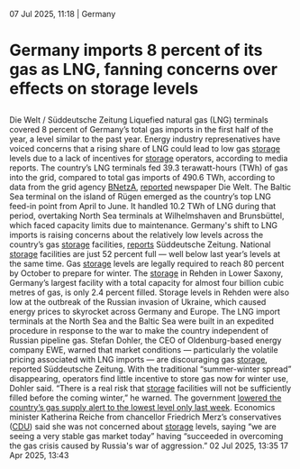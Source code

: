 07 Jul 2025, 11:18
| 
Germany
# Germany imports 8 percent of its gas as LNG, fanning concerns over effects on storage levels 
## 
Die Welt / Süddeutsche Zeitung
Liquefied natural gas (LNG) terminals covered 8 percent of Germany’s total gas imports in the first half of the year, a level similar to the past year. Energy industry represenatives have voiced concerns that a rising share of LNG could lead to low gas [storage](https://www.cleanenergywire.org/glossary/letter_s#storage) levels due to a lack of incentives for [storage](https://www.cleanenergywire.org/glossary/letter_s#storage) operators, according to media reports.
The country’s LNG terminals fed 39.3 terawatt-hours (TWh) of gas into the grid, compared to total gas imports of 490.6 TWh, according to data from the grid agency [BNetzA](https://www.cleanenergywire.org/experts/federal-network-agency-electricity-gas-telecommunications-post-and-railway-0), [reported](https://www.welt.de/regionales/hamburg/article256355274/energie-lng-terminals-decken-jetzt-8-prozent-der-gasimporte-ab.html) newspaper Die Welt. The Baltic Sea terminal on the island of Rügen emerged as the country’s top LNG feed-in point from April to June. It handled 10.2 TWh of LNG during that period, overtaking North Sea terminals at Wilhelmshaven and Brunsbüttel, which faced capacity limits due to maintenance.
Germany's shift to LNG imports is raising concerns about the relatively low levels across the country’s gas [storage](https://www.cleanenergywire.org/glossary/letter_s#storage) facilities, [reports](https://www.sueddeutsche.de/wirtschaft/gasspeicher-fuellstand-marktentwicklung-li.3280269?reduced=true) Süddeutsche Zeitung. National [storage](https://www.cleanenergywire.org/glossary/letter_s#storage) facilities are just 52 percent full — well below last year’s levels at the same time. Gas [storage](https://www.cleanenergywire.org/glossary/letter_s#storage) levels are legally required to reach 80 percent by October to prepare for winter.
The [storage](https://www.cleanenergywire.org/glossary/letter_s#storage) in Rehden in Lower Saxony, Germany’s largest facility with a total capacity for almost four billion cubic metres of gas, is only 2.4 percent filled. Storage levels in Rehden were also low at the outbreak of the Russian invasion of Ukraine, which caused energy prices to skyrocket across Germany and Europe. The LNG import terminals at the North Sea and the Baltic Sea were built in an expedited procedure in response to the war to make the country independent of Russian pipeline gas. 
Stefan Dohler, the CEO of Oldenburg-based energy company EWE, warned that market conditions — particularly the volatile pricing associated with LNG imports — are discouraging gas [storage](https://www.cleanenergywire.org/glossary/letter_s#storage), reported Süddeutsche Zeitung. With the traditional “summer-winter spread” disappearing, operators find little incentive to store gas now for winter use, Dohler said. “There is a real risk that [storage](https://www.cleanenergywire.org/glossary/letter_s#storage) facilities will not be sufficiently filled before the coming winter,” he warned.
The government [lowered the country’s gas supply alert to the lowest level only last week](https://www.cleanenergywire.org/news/germany-sets-gas-supply-alert-lowest-level-market-overcomes-turmoil-russias-war). Economics minister Katherina Reiche from chancellor Friedrich Merz’s conservatives ([CDU](https://www.cleanenergywire.org/experts/cdu-christian-democratic-union)) said she was not concerned about [storage](https://www.cleanenergywire.org/glossary/letter_s#storage) levels, saying “we are seeing a very stable gas market today” having “succeeded in overcoming the gas crisis caused by Russia's war of aggression.”
02 Jul 2025, 13:35
17 Apr 2025, 13:43